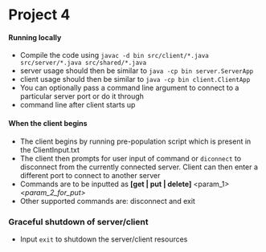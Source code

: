 # Project 4


#### Running locally

* Compile the code using `javac -d bin src/client/*.java src/server/*.java src/shared/*.java`
* server usage should then be similar to `java -cp bin server.ServerApp`
* client usage should then be similar to `java -cp bin client.ClientApp`
* You can optionally pass a command line argument to connect to a particular server port or do it through
* command line after client starts up



#### When the client begins
* The client begins by running pre-population script which is present in the ClientInput.txt
* The client then prompts for user input of command  or `diconnect` to disconnect from the currently
  connected server. Client can then enter a different port to connect to another server 
* Commands are to be inputted as <b>[get | put | delete]</b>  <param_1> <i><param_2_for_put></i>
* Other supported commands are: disconnect and exit


### Graceful shutdown of server/client
* Input `exit` to shutdown the server/client resources